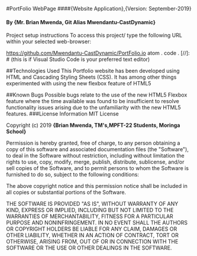 #PortFolio WebPage
####{Website Application},{Version: September-2019}
#### By **{Mr. Brian Mwenda, Git Alias Mwendantu-CastDynamic}**


Project setup instructions
To access this project/ type the following URL within your  selected web-browser:

https://github.com/Mwendantu-CastDynamic/PortFolio.io
atom .
code . [//]: # (this is if Visual Studio Code is your preferred text editor)

##Technologies Used
This Portfolio website has been developed using HTML and Cascading Styling Sheets (CSS).
It has  among other things experimented with using the new flexbox feature of HTML5 

##Known Bugs
Possible bugs relate to the use of the new HTML5 Flexbox feature where the time available was found to be insufficient to resolve functionality issues arising due to the unfamiliarity with the new HTML5 features.
###License Information
MIT License

Copyright (c) 2019 **{Brian Mwenda, TM's,MPFT-22 Students,  Moringa School}**

Permission is hereby granted, free of charge, to any person obtaining a copy of this software and associated documentation files (the "Software"), to deal in the Software without restriction, including without limitation the rights to use, copy, modify, merge, publish, distribute, sublicense, and/or sell copies of the Software, and to permit persons to whom the Software is furnished to do so, subject to the following conditions:

The above copyright notice and this permission notice shall be included in all copies or substantial portions of the Software.

THE SOFTWARE IS PROVIDED "AS IS", WITHOUT WARRANTY OF ANY KIND, EXPRESS OR IMPLIED, INCLUDING BUT NOT LIMITED TO THE WARRANTIES OF MERCHANTABILITY, FITNESS FOR A PARTICULAR PURPOSE AND NONINFRINGEMENT. IN NO EVENT SHALL THE AUTHORS OR COPYRIGHT HOLDERS BE LIABLE FOR ANY CLAIM, DAMAGES OR OTHER LIABILITY, WHETHER IN AN ACTION OF CONTRACT, TORT OR OTHERWISE, ARISING FROM, OUT OF OR IN CONNECTION WITH THE SOFTWARE OR THE USE OR OTHER DEALINGS IN THE SOFTWARE.